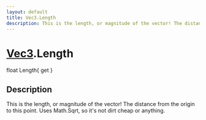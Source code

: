 ```yaml
---
layout: default
title: Vec3.Length
description: This is the length, or magnitude of the vector! The distance from the origin to this point. Uses Math.Sqrt, so it's not dirt cheap or anything.
---
```

# [Vec3]({{site.url}}/Pages/StereoKit/Vec3.html).Length

<div class='signature' markdown='1'>
float Length{ get }
</div>

## Description
This is the length, or magnitude of the vector! The
distance from the origin to this point. Uses Math.Sqrt, so it's
not dirt cheap or anything.

